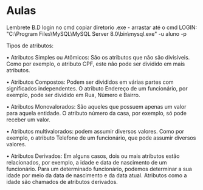 # Aulas


Lembrete B.D login no cmd 
copiar diretorio .exe - arrastar até o cmd
LOGIN: "C:\Program Files\MySQL\MySQL Server 8.0\bin\mysql.exe" -u aluno -p


Tipos de atributos:

• Atributos Simples ou Atômicos: São os atributos que não são divisíveis. Como por exemplo, o atributo CPF, este não pode ser dividido em mais atributos.

• Atributos Compostos: Podem ser divididos em várias partes com significados independentes. O atributo Endereço de um funcionário, por exemplo, pode ser dividido em Rua, Número e Bairro.

• Atributos Monovalorados: São aqueles que possuem apenas um valor para aquela entidade. O atributo número da casa, por exemplo, só pode receber um valor.

• Atributos multivalorados: podem assumir diversos valores. Como por exemplo, o atributo Telefone de um funcionário, que pode assumir diversos valores.

• Atributos Derivados: Em alguns casos, dois ou mais atributos estão relacionados, por exemplo, a idade e data de nascimento de um funcionário. Para um determinado funcionário, podemos determinar a sua idade por meio da data de nascimento e da data atual. Atributos como a idade são chamados de atributos derivados.
